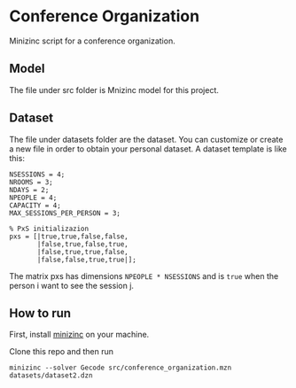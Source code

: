 # Conference Organization
Minizinc script for a conference organization.

## Model
The file under src folder is Mnizinc model for this project.

## Dataset
The file under datasets folder are the dataset. You can customize or create a new file in order to obtain your personal dataset.
A dataset template is like this:
```
NSESSIONS = 4;
NROOMS = 3;
NDAYS = 2;
NPEOPLE = 4;
CAPACITY = 4;
MAX_SESSIONS_PER_PERSON = 3;

% PxS initializazion
pxs = [|true,true,false,false,
       |false,true,false,true,
       |false,true,true,false,
       |false,false,true,true|];
```
The matrix pxs has dimensions ```NPEOPLE * NSESSIONS``` and is ```true``` when the person i want to see the session j.

## How to run
First, install [minizinc](https://www.minizinc.org/) on your machine.

Clone this repo and then run
```
minizinc --solver Gecode src/conference_organization.mzn datasets/dataset2.dzn
```
